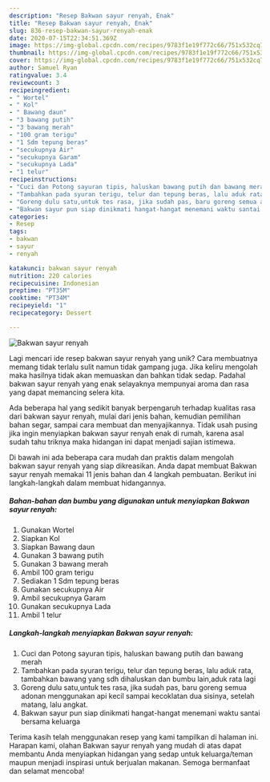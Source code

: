 ```yaml
---
description: "Resep Bakwan sayur renyah, Enak"
title: "Resep Bakwan sayur renyah, Enak"
slug: 836-resep-bakwan-sayur-renyah-enak
date: 2020-07-15T22:34:51.369Z
image: https://img-global.cpcdn.com/recipes/9783f1e19f772c66/751x532cq70/bakwan-sayur-renyah-foto-resep-utama.jpg
thumbnail: https://img-global.cpcdn.com/recipes/9783f1e19f772c66/751x532cq70/bakwan-sayur-renyah-foto-resep-utama.jpg
cover: https://img-global.cpcdn.com/recipes/9783f1e19f772c66/751x532cq70/bakwan-sayur-renyah-foto-resep-utama.jpg
author: Samuel Ryan
ratingvalue: 3.4
reviewcount: 3
recipeingredient:
- " Wortel"
- " Kol"
- " Bawang daun"
- "3 bawang putih"
- "3 bawang merah"
- "100 gram terigu"
- "1 Sdm tepung beras"
- "secukupnya Air"
- "secukupnya Garam"
- "secukupnya Lada"
- "1 telur"
recipeinstructions:
- "Cuci dan Potong sayuran tipis, haluskan bawang putih dan bawang merah"
- "Tambahkan pada syuran terigu, telur dan tepung beras, lalu aduk rata, tambahkan bawang yang sdh dihaluskan dan bumbu lain,aduk rata lagi"
- "Goreng dulu satu,untuk tes rasa, jika sudah pas, baru goreng semua adonan menggunakan api kecil sampai kecoklatan dua sisinya, setelah matang, lalu angkat."
- "Bakwan sayur pun siap dinikmati hangat-hangat menemani waktu santai bersama keluarga"
categories:
- Resep
tags:
- bakwan
- sayur
- renyah

katakunci: bakwan sayur renyah 
nutrition: 220 calories
recipecuisine: Indonesian
preptime: "PT35M"
cooktime: "PT34M"
recipeyield: "1"
recipecategory: Dessert

---
```



![Bakwan sayur renyah](https://img-global.cpcdn.com/recipes/9783f1e19f772c66/751x532cq70/bakwan-sayur-renyah-foto-resep-utama.jpg)

Lagi mencari ide resep bakwan sayur renyah yang unik? Cara membuatnya memang tidak terlalu sulit namun tidak gampang juga. Jika keliru mengolah maka hasilnya tidak akan memuaskan dan bahkan tidak sedap. Padahal bakwan sayur renyah yang enak selayaknya mempunyai aroma dan rasa yang dapat memancing selera kita.

Ada beberapa hal yang sedikit banyak berpengaruh terhadap kualitas rasa dari bakwan sayur renyah, mulai dari jenis bahan, kemudian pemilihan bahan segar, sampai cara membuat dan menyajikannya. Tidak usah pusing jika ingin menyiapkan bakwan sayur renyah enak di rumah, karena asal sudah tahu triknya maka hidangan ini dapat menjadi sajian istimewa.




Di bawah ini ada beberapa cara mudah dan praktis dalam mengolah bakwan sayur renyah yang siap dikreasikan. Anda dapat membuat Bakwan sayur renyah memakai 11 jenis bahan dan 4 langkah pembuatan. Berikut ini langkah-langkah dalam membuat hidangannya.

<!--inarticleads1-->

##### Bahan-bahan dan bumbu yang digunakan untuk menyiapkan Bakwan sayur renyah:

1. Gunakan  Wortel
1. Siapkan  Kol
1. Siapkan  Bawang daun
1. Gunakan 3 bawang putih
1. Gunakan 3 bawang merah
1. Ambil 100 gram terigu
1. Sediakan 1 Sdm tepung beras
1. Gunakan secukupnya Air
1. Ambil secukupnya Garam
1. Gunakan secukupnya Lada
1. Ambil 1 telur




<!--inarticleads2-->

##### Langkah-langkah menyiapkan Bakwan sayur renyah:

1. Cuci dan Potong sayuran tipis, haluskan bawang putih dan bawang merah
1. Tambahkan pada syuran terigu, telur dan tepung beras, lalu aduk rata, tambahkan bawang yang sdh dihaluskan dan bumbu lain,aduk rata lagi
1. Goreng dulu satu,untuk tes rasa, jika sudah pas, baru goreng semua adonan menggunakan api kecil sampai kecoklatan dua sisinya, setelah matang, lalu angkat.
1. Bakwan sayur pun siap dinikmati hangat-hangat menemani waktu santai bersama keluarga




Terima kasih telah menggunakan resep yang kami tampilkan di halaman ini. Harapan kami, olahan Bakwan sayur renyah yang mudah di atas dapat membantu Anda menyiapkan hidangan yang sedap untuk keluarga/teman maupun menjadi inspirasi untuk berjualan makanan. Semoga bermanfaat dan selamat mencoba!
